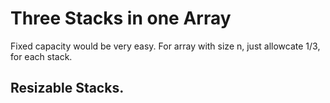 # Three Stacks in one Array

Fixed capacity would be very easy. For array with size n, just allowcate 1/3, for each stack.

## Resizable Stacks.

